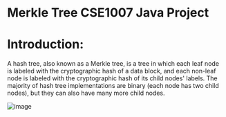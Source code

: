 # Merkle Tree CSE1007 Java Project
# Introduction:
A hash tree, also known as a Merkle tree, is a tree in which each leaf node is labeled with the cryptographic hash of a data block, and each non-leaf node is labeled with the cryptographic hash of its child nodes' labels. The majority of hash tree implementations are binary (each node has two child nodes), but they can also have many more child nodes.


![image](https://user-images.githubusercontent.com/104163372/164989367-ca59afe9-0f35-4fc3-bcc9-237e7eff4d4f.png)
